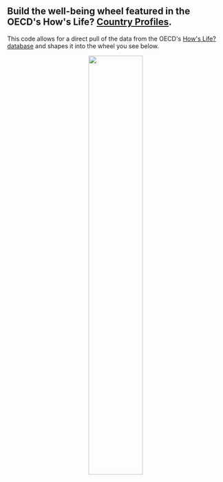 <h2>Build the well-being wheel featured in the OECD's How's Life? <a href="https://www.oecd.org/en/publications/how-s-life-2024-country-notes_2603b12c-en/austria_ff1737f7-en.html" target=”_blank”>Country Profiles</a>.</h2>

This code allows for a direct pull of the data from the OECD's <a href=", http://data-explorer.oecd.org/s/fu">How's Life? database</a> and shapes it into the wheel you see below.

<center><img src="https://github.com/user-attachments/assets/5acfab77-6263-4068-9e48-ba404d15d24f"  width="50%" height="50%"></center>
 

